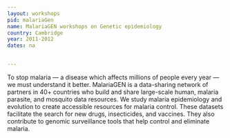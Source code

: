 ```yaml
---
layout: workshops
pid: malariaGen
name: MalariaGEN workshops on Genetic epidemiology 
country: Cambridge
year: 2011-2012
dates: na


---
```


To stop malaria — a disease which affects millions of people every year — we must understand it better. MalariaGEN is a data-sharing network of partners in 40+ countries who build and share large-scale human, malaria parasite, and mosquito data resources. We study malaria epidemiology and evolution to create accessible resources for malaria control. These datasets facilitate the search for new drugs, insecticides, and vaccines. They also contribute to genomic surveillance tools that help control and eliminate malaria.
